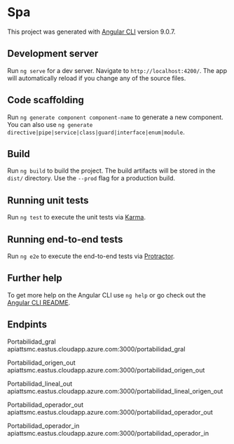 # Spa

This project was generated with [Angular CLI](https://github.com/angular/angular-cli) version 9.0.7.

## Development server

Run `ng serve` for a dev server. Navigate to `http://localhost:4200/`. The app will automatically reload if you change any of the source files.

## Code scaffolding

Run `ng generate component component-name` to generate a new component. You can also use `ng generate directive|pipe|service|class|guard|interface|enum|module`.

## Build

Run `ng build` to build the project. The build artifacts will be stored in the `dist/` directory. Use the `--prod` flag for a production build.

## Running unit tests

Run `ng test` to execute the unit tests via [Karma](https://karma-runner.github.io).

## Running end-to-end tests

Run `ng e2e` to execute the end-to-end tests via [Protractor](http://www.protractortest.org/).

## Further help

To get more help on the Angular CLI use `ng help` or go check out the [Angular CLI README](https://github.com/angular/angular-cli/blob/master/README.md).

## Endpints
Portabilidad_gral
apiattsmc.eastus.cloudapp.azure.com:3000/portabilidad_gral

Portabilidad_origen_out
apiattsmc.eastus.cloudapp.azure.com:3000/portabilidad_origen_out

Portabilidad_lineal_out
apiattsmc.eastus.cloudapp.azure.com:3000/portabilidad_lineal_origen_out

Portabilidad_operador_out
apiattsmc.eastus.cloudapp.azure.com:3000/portabilidad_operador_out

Portabilidad_operador_in
apiattsmc.eastus.cloudapp.azure.com:3000/portabilidad_operador_in
